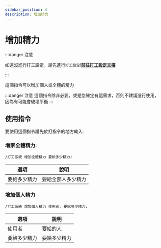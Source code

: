 ```yaml
---
sidebar_position: 4
description: 增加精力
---
```


# 增加精力

<head>
  <title>增加精力</title>
</head>

:::danger 注意

如還沒進行打工設定，請先進行`打工設定`!**[前往打工設定文檔](/allcommands/打工系統/work_set)**

:::

這個指令可以增加個人或全體的精力

:::danger 注意
這個指令除非必要，或是您確定有這需求，否則不建議進行使用，因為有可能會破壞平衡
:::

## 使用指令
要使用這個指令請先於打指令的地方輸入:

### 增家全體精力:
```
/打工系統 增加全體精力 要給多少精力:
```
| 選項                | 說明                                                  |
|-----------------|---------------------------------------------------------|
| 要給多少精力    | 要給全部人多少精力                     |

### 增加個人精力
```
/打工系統 增加個人精力 使用者: 要給多少精力:
```
| 選項                | 說明                                                  |
|-----------------|---------------------------------------------------------|
| 使用者      | 要給的人    |
| 要給多少精力    | 要給多少精力                     |


